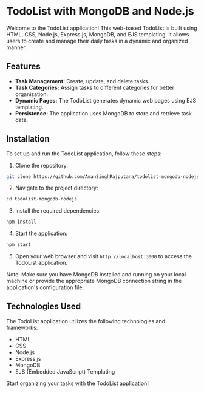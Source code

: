 # TodoList with MongoDB and Node.js



Welcome to the TodoList application! This web-based TodoList is built using HTML, CSS, Node.js, Express.js, MongoDB, and EJS templating. It allows users to create and manage their daily tasks in a dynamic and organized manner.

## Features

- **Task Management:** Create, update, and delete tasks.
- **Task Categories:** Assign tasks to different categories for better organization.
- **Dynamic Pages:** The TodoList generates dynamic web pages using EJS templating.
- **Persistence:** The application uses MongoDB to store and retrieve task data.

## Installation

To set up and run the TodoList application, follow these steps:

1. Clone the repository:

```bash
git clone https://github.com/AmanSinghRajputana/todolist-mongodb-nodejs.git
```

2. Navigate to the project directory:

```bash
cd todolist-mongodb-nodejs
```

3. Install the required dependencies:

```bash
npm install
```

4. Start the application:

```bash
npm start
```

5. Open your web browser and visit `http://localhost:3000` to access the TodoList application.

Note: Make sure you have MongoDB installed and running on your local machine or provide the appropriate MongoDB connection string in the application's configuration file.


## Technologies Used

The TodoList application utilizes the following technologies and frameworks:

- HTML
- CSS
- Node.js
- Express.js
- MongoDB
- EJS (Embedded JavaScript) Templating

Start organizing your tasks with the TodoList application!
